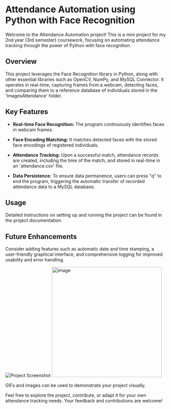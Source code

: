 # Attendance Automation using Python with Face Recognition

Welcome to the Attendance Automation project! This is a mini project for my 2nd year (3rd semester) coursework, focusing on automating attendance tracking through the power of Python with face recognition.

## Overview

This project leverages the Face Recognition library in Python, along with other essential libraries such as OpenCV, NumPy, and MySQL Connector. It operates in real-time, capturing frames from a webcam, detecting faces, and comparing them to a reference database of individuals stored in the 'ImagesAttendance' folder.

## Key Features

- **Real-time Face Recognition:** The program continuously identifies faces in webcam frames.

- **Face Encoding Matching:** It matches detected faces with the stored face encodings of registered individuals.

- **Attendance Tracking:** Upon a successful match, attendance records are created, including the time of the match, and stored in real-time in an 'attendance.csv' file.

- **Data Persistence:** To ensure data permanence, users can press "q" to end the program, triggering the automatic transfer of recorded attendance data to a MySQL database.

## Usage

Detailed instructions on setting up and running the project can be found in the project documentation.

## Future Enhancements

Consider adding features such as automatic date and time stamping, a user-friendly graphical interface, and comprehensive logging for improved usability and error handling.

![Project Screenshot](your-image.png)
<img width="344" alt="image" src="https://github.com/suyash-2004/Attendance_Automation/assets/61971096/62481c20-54a0-466a-b2fd-b237c13b672b">

GIFs and images can be used to demonstrate your project visually.

Feel free to explore the project, contribute, or adapt it for your own attendance tracking needs. Your feedback and contributions are welcome!
